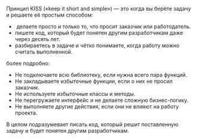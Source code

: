 Принцип KISS («keep it short and simple») — это когда вы берёте задачу и решаете её простым способом:

-   делаете просто и только то, что просит заказчик или работодатель.
-   пишете код, который будет понятен другим разработчикам даже через десять лет.
-   разбираетесь в задаче и чётко понимаете, когда работу можно считать выполненной.

более подробно:

-   Не подключаете всю библиотеку, если нужна всего пара функций.
-   Не закладываете избыточные функции, если о них не просил заказчик.
-   Не используете избыточные классы и методы.
-   Не перегружаете интерфейс и не делаете сложную бизнес-логику.
-   Не выполняете другие действия, если они не влияют на работу проекта.

В целом подразумевает писать код, который решит поставленную задачу и будет понятен другим разработчикам.